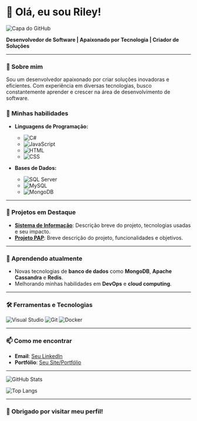 # 👋 Olá, eu sou Riley!

![Capa do GitHub]([https://via.placeholder.com/1200x300?text=Bem-vindo+ao+meu+perfil+do+GitHub](https://via.placeholder.com/1200x300?text=Bem-vindo+ao+meu+perfil+do+GitHub))

**Desenvolvedor de Software | Apaixonado por Tecnologia | Criador de Soluções**

---

### 🌟 Sobre mim
Sou um desenvolvedor apaixonado por criar soluções inovadoras e eficientes. Com experiência em diversas tecnologias, busco constantemente aprender e crescer na área de desenvolvimento de software.

### 💼 Minhas habilidades
- **Linguagens de Programação:**
  - ![C#](https://img.shields.io/badge/C%23-239120?style=flat&logo=csharp&logoColor=white) 
  - ![JavaScript](https://img.shields.io/badge/JavaScript-323330?style=flat&logo=javascript&logoColor=F7DF1E) 
  - ![HTML](https://img.shields.io/badge/HTML5-E34F26?style=flat&logo=html5&logoColor=white) 
  - ![CSS](https://img.shields.io/badge/CSS3-1572B6?style=flat&logo=css3&logoColor=white)

- **Bases de Dados:**
  - ![SQL Server](https://img.shields.io/badge/Microsoft%20SQL%20Server-CC2927?style=flat&logo=microsoft%20sql%20server&logoColor=white) 
  - ![MySQL](https://img.shields.io/badge/MySQL-4479A1?style=flat&logo=mysql&logoColor=white) 
  - ![MongoDB](https://img.shields.io/badge/MongoDB-4EA94B?style=flat&logo=mongodb&logoColor=white)

---

### 🚀 Projetos em Destaque
- **[Sistema de Informação](link-do-repositorio)**: Descrição breve do projeto, tecnologias usadas e seu impacto.
- **[Projeto PAP](link-do-repositorio)**: Breve descrição do projeto, funcionalidades e objetivos.

---

### 🌱 Aprendendo atualmente
- Novas tecnologias de **banco de dados** como **MongoDB**, **Apache Cassandra** e **Redis**.
- Melhorando minhas habilidades em **DevOps** e **cloud computing**.

---

### 🛠️ Ferramentas e Tecnologias
![Visual Studio](https://img.shields.io/badge/Visual%20Studio-5C2D91?style=flat&logo=visual-studio&logoColor=white) 
![Git](https://img.shields.io/badge/Git-F05032?style=flat&logo=git&logoColor=white) 
![Docker](https://img.shields.io/badge/Docker-2496ED?style=flat&logo=docker&logoColor=white) 

---

### 📫 Como me encontrar
- **Email**: [Seu LinkedIn](https://linkedin.com/in/seu-perfil)
- **Portfólio**: [Seu Site/Portfólio](https://seu-portfolio.com)

---

![GitHub Stats](https://github-readme-stats.vercel.app/api?username=Rileyzik&show_icons=true&theme=radical)

![Top Langs](https://github-readme-stats.vercel.app/api/top-langs/?username=Rileyzik&layout=compact&theme=radical)

---

### 🎉 Obrigado por visitar meu perfil!
